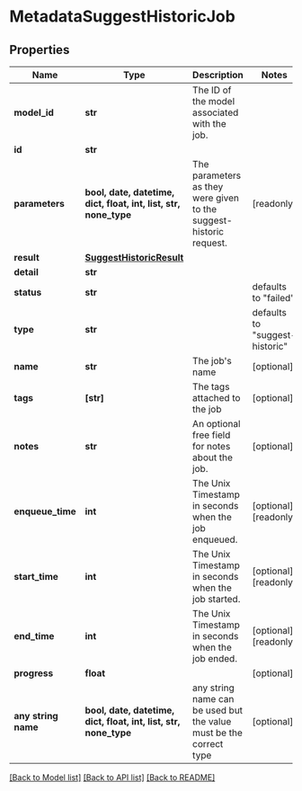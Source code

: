 # MetadataSuggestHistoricJob


## Properties
Name | Type | Description | Notes
------------ | ------------- | ------------- | -------------
**model_id** | **str** | The ID of the model associated with the job. | 
**id** | **str** |  | 
**parameters** | **bool, date, datetime, dict, float, int, list, str, none_type** | The parameters as they were given to the suggest-historic request. | [readonly] 
**result** | [**SuggestHistoricResult**](SuggestHistoricResult.md) |  | 
**detail** | **str** |  | 
**status** | **str** |  | defaults to "failed"
**type** | **str** |  | defaults to "suggest-historic"
**name** | **str** | The job&#39;s name | [optional] 
**tags** | **[str]** | The tags attached to the job | [optional] 
**notes** | **str** | An optional free field for notes about the job. | [optional] 
**enqueue_time** | **int** | The Unix Timestamp in seconds when the job enqueued. | [optional] [readonly] 
**start_time** | **int** | The Unix Timestamp in seconds when the job started. | [optional] [readonly] 
**end_time** | **int** | The Unix Timestamp in seconds when the job ended. | [optional] [readonly] 
**progress** | **float** |  | [optional] 
**any string name** | **bool, date, datetime, dict, float, int, list, str, none_type** | any string name can be used but the value must be the correct type | [optional]

[[Back to Model list]](../README.md#documentation-for-models) [[Back to API list]](../README.md#documentation-for-api-endpoints) [[Back to README]](../README.md)


